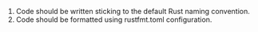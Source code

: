 1. Code should be written sticking to the default Rust naming convention.
2. Code should be formatted using rustfmt.toml configuration.
